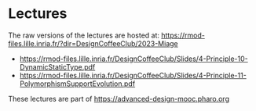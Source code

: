 # Lectures

The raw versions of the lectures are hosted at:  https://rmod-files.lille.inria.fr/?dir=DesignCoffeeClub/2023-Miage

- https://rmod-files.lille.inria.fr/DesignCoffeeClub/Slides/4-Principle-10-DynamicStaticType.pdf
- https://rmod-files.lille.inria.fr/DesignCoffeeClub/Slides/4-Principle-11-PolymorphismSupportEvolution.pdf

These lectures are part of https://advanced-design-mooc.pharo.org
